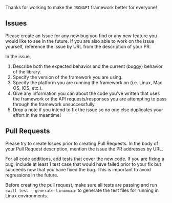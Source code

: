 Thanks for working to make the `JSONAPI` framework better for everyone!

## Issues
Please create an Issue for any new bug you find or any new feature you would like to see in the future. If you are also able to work on the issue yourself, reference the issue by URL from the description of your PR. 

In the issue, 
1. Describe both the expected behavior and the current (buggy) behavior of the library. 
2. Specify the version of the framework you are using.
3. Specify the platform you are running the framework on (i.e. Linux, Mac OS, iOS, etc.).
4. Give any information you can about the code you've written that uses the framework or the API requests/responses you are attempting to pass through the framework unsuccessfully.
5. Drop a note if you intend to fix the issue so no one else duplicates your effort in the meantime!

## Pull Requests
Please try to create Issues prior to creating Pull Requests. In the body of your Pull Request description, mention the issue the PR addresses by URL.

For all code additions, add tests that cover the new code. If you are fixing a bug, include at least 1 test case that would have failed prior to your fix but succeeds now that you have fixed the bug. This is important to avoid regressions in the future.

Before creating the pull request, make sure all tests are passing and run `swift test --generate-linuxmain` to generate the test files for running in Linux environments.
